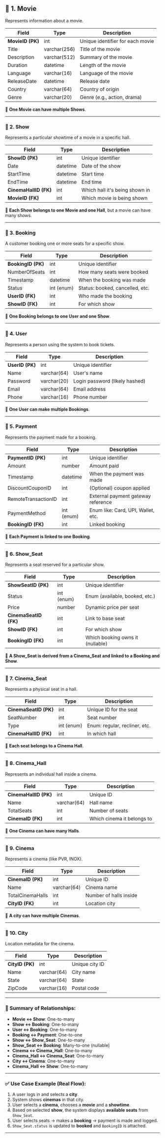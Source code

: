 #
## 🔵 1. **Movie**

Represents information about a movie.

| Field            | Type         | Description                      |
| ---------------- | ------------ | -------------------------------- |
| **MovieID (PK)** | int          | Unique identifier for each movie |
| Title            | varchar(256) | Title of the movie               |
| Description      | varchar(512) | Summary of the movie             |
| Duration         | datetime     | Length of the movie              |
| Language         | varchar(16)  | Language of the movie            |
| ReleaseDate      | datetime     | Release date                     |
| Country          | varchar(64)  | Country of origin                |
| Genre            | varchar(20)  | Genre (e.g., action, drama)      |

🔁 **One Movie can have multiple Shows**.

---

### 🔵 2. **Show**

Represents a particular showtime of a movie in a specific hall.

| Field                 | Type     | Description                    |
| --------------------- | -------- | ------------------------------ |
| **ShowID (PK)**       | int      | Unique identifier              |
| Date                  | datetime | Date of the show               |
| StartTime             | datetime | Start time                     |
| EndTime               | datetime | End time                       |
| **CinemaHallID (FK)** | int      | Which hall it's being shown in |
| **MovieID (FK)**      | int      | Which movie is being shown     |

🔁 **Each Show belongs to one Movie and one Hall**, but a movie can have many shows.

---

### 🔵 3. **Booking**

A customer booking one or more seats for a specific show.

| Field              | Type       | Description                     |
| ------------------ | ---------- | ------------------------------- |
| **BookingID (PK)** | int        | Unique identifier               |
| NumberOfSeats      | int        | How many seats were booked      |
| Timestamp          | datetime   | When the booking was made       |
| Status             | int (enum) | Status: booked, cancelled, etc. |
| **UserID (FK)**    | int        | Who made the booking            |
| **ShowID (FK)**    | int        | For which show                  |

🔁 **One Booking belongs to one User and one Show**.

---

### 🔵 4. **User**

Represents a person using the system to book tickets.

| Field           | Type        | Description                    |
| --------------- | ----------- | ------------------------------ |
| **UserID (PK)** | int         | Unique identifier              |
| Name            | varchar(64) | User's name                    |
| Password        | varchar(20) | Login password (likely hashed) |
| Email           | varchar(64) | Email address                  |
| Phone           | varchar(16) | Phone number                   |

🔁 **One User can make multiple Bookings**.

---

### 🔵 5. **Payment**

Represents the payment made for a booking.

| Field               | Type       | Description                        |
| ------------------- | ---------- | ---------------------------------- |
| **PaymentID (PK)**  | int        | Unique identifier                  |
| Amount              | number     | Amount paid                        |
| Timestamp           | datetime   | When the payment was made          |
| DiscountCouponID    | int        | (Optional) coupon applied          |
| RemoteTransactionID | int        | External payment gateway reference |
| PaymentMethod       | int (enum) | Enum like: Card, UPI, Wallet, etc. |
| **BookingID (FK)**  | int        | Linked booking                     |

🔁 **Each Payment is linked to one Booking**.

---

### 🔵 6. **Show\_Seat**

Represents a seat reserved for a particular show.

| Field                 | Type       | Description                      |
| --------------------- | ---------- | -------------------------------- |
| **ShowSeatID (PK)**   | int        | Unique identifier                |
| Status                | int (enum) | Enum (available, booked, etc.)   |
| Price                 | number     | Dynamic price per seat           |
| **CinemaSeatID (FK)** | int        | Link to base seat                |
| **ShowID (FK)**       | int        | For which show                   |
| **BookingID (FK)**    | int        | Which booking owns it (nullable) |

🔁 **A Show\_Seat is derived from a Cinema\_Seat and linked to a Booking and Show**.

---

### 🔵 7. **Cinema\_Seat**

Represents a physical seat in a hall.

| Field                 | Type       | Description                   |
| --------------------- | ---------- | ----------------------------- |
| **CinemaSeatID (PK)** | int        | Unique ID for the seat        |
| SeatNumber            | int        | Seat number                   |
| Type                  | int (enum) | Enum: regular, recliner, etc. |
| **CinemaHallID (FK)** | int        | In which hall                 |

🔁 **Each seat belongs to a Cinema Hall**.

---

### 🔵 8. **Cinema\_Hall**

Represents an individual hall inside a cinema.

| Field                 | Type        | Description                |
| --------------------- | ----------- | -------------------------- |
| **CinemaHallID (PK)** | int         | Unique ID                  |
| Name                  | varchar(64) | Hall name                  |
| TotalSeats            | int         | Number of seats            |
| **CinemaID (FK)**     | int         | Which cinema it belongs to |

🔁 **One Cinema can have many Halls**.

---

### 🔵 9. **Cinema**

Represents a cinema (like PVR, INOX).

| Field             | Type        | Description            |
| ----------------- | ----------- | ---------------------- |
| **CinemaID (PK)** | int         | Unique ID              |
| Name              | varchar(64) | Cinema name            |
| TotalCinemaHalls  | int         | Number of halls inside |
| **CityID (FK)**   | int         | Location city          |

🔁 **A city can have multiple Cinemas**.

---

### 🔵 10. **City**

Location metadata for the cinema.

| Field           | Type        | Description    |
| --------------- | ----------- | -------------- |
| **CityID (PK)** | int         | Unique city ID |
| Name            | varchar(64) | City name      |
| State           | varchar(64) | State          |
| ZipCode         | varchar(16) | Postal code    |

---

### 🔁 Summary of Relationships:

* **Movie ↔ Show**: One-to-many
* **Show ↔ Booking**: One-to-many
* **User ↔ Booking**: One-to-many
* **Booking ↔ Payment**: One-to-one
* **Show ↔ Show\_Seat**: One-to-many
* **Show\_Seat ↔ Booking**: Many-to-one (nullable)
* **Cinema ↔ Cinema\_Hall**: One-to-many
* **Cinema\_Hall ↔ Cinema\_Seat**: One-to-many
* **City ↔ Cinema**: One-to-many
* **Cinema\_Hall ↔ Show**: One-to-many

---

### ✅ Use Case Example (Real Flow):

1. A user logs in and selects a **city**.
2. System shows **cinemas** in that city.
3. User selects a **cinema**, chooses a **movie** and a **showtime**.
4. Based on selected **show**, the system displays **available seats** from `Show_Seat`.
5. User selects seats → makes a **booking** → payment is made and logged.
6. `Show_Seat.status` is updated to **booked** and `BookingID` is attached.

---





